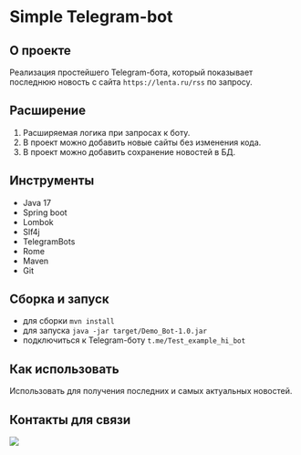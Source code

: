 # Simple Telegram-bot

## О проекте

Реализация простейшего Telegram-бота, который показывает последнюю новость с
сайта `https://lenta.ru/rss` по запросу.

## Расширение

1. Расширяемая логика при запросах к боту.
2. В проект можно добавить новые сайты без изменения кода.
3. В проект можно добавить сохранение новостей в БД.

## Инструменты

- Java 17
- Spring boot
- Lombok
- Slf4j
- TelegramBots
- Rome
- Maven
- Git

## Сборка и запуск<br>

- для сборки `mvn install`
- для запуска `java -jar target/Demo_Bot-1.0.jar`
- подключиться к Telegram-боту `t.me/Test_example_hi_bot`

## Как использовать<br>

Использовать для получения последних и самых актуальных новостей.

## Контакты для связи<br>

<a href="https://t.me/OvercomingJunk" target="blank"><img src="https://img.icons8.com/clouds/50/000000/telegram-app.png"/></a>